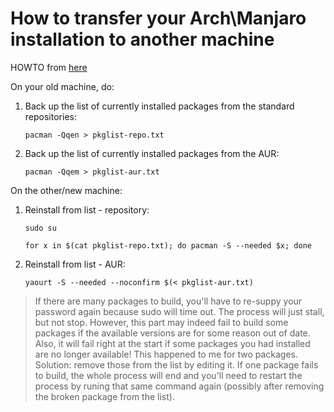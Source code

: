 # How to transfer your Arch\Manjaro installation to another machine

HOWTO from [here](https://classicforum.manjaro.org/index.php?topic=16484.0)

On your old machine, do:

1.  Back up the list of currently installed packages from the standard repositories:

        pacman -Qqen > pkglist-repo.txt

2.  Back up the list of currently installed packages from the AUR:

        pacman -Qqem > pkglist-aur.txt

On the other/new machine:

1.  Reinstall from list - repository:

        sudo su

        for x in $(cat pkglist-repo.txt); do pacman -S --needed $x; done

2.  Reinstall from list - AUR:

        yaourt -S --needed --noconfirm $(< pkglist-aur.txt)

> If there are many packages to build, you'll have to re-suppy your password
> again because sudo will time out. The process will just stall, but not stop.
> However, this part may indeed fail to build some packages if the available
> versions are for some reason out of date.
> Also, it will fail right at the start if some packages you had installed are
> no longer available!
> This happened to me for two packages.
> Solution: remove those from the list by editing it.
> If one package fails to build, the whole process will end and you'll need to
> restart the process by runing that same command again (possibly after removing
> the broken package from the list).
